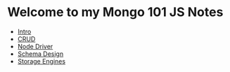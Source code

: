 # Welcome to my Mongo 101 JS Notes

<ul>
<li><a href="Introduction.md">Intro</a></li>
<li><a href="CRUD.md">CRUD</a></li>
<li><a href="Node JS Driver.md">Node Driver</a></li>
<li><a href="Schema Design.md">Schema Design</a></li>
  <li><a href="Storage Engines.md">Storage Engines</a></li>
</ul>
